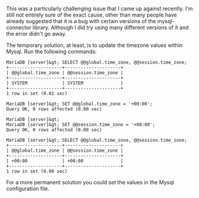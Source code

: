 This was a particularly challenging issue that I came up against recently. I'm still not entirely sure of the exact cause, other than many people have already suggested that it is a bug with certain versions of the mysql-connector library. Although I did try using many different versions of it and the error didn't go away.

The temporary solution, at least, is to update the timezone values within Mysql. Run the following commands:

```
MariaDB [server]&gt; SELECT @@global.time_zone, @@session.time_zone;
+--------------------+---------------------+
| @@global.time_zone | @@session.time_zone |
+--------------------+---------------------+
| SYSTEM             | SYSTEM              |
+--------------------+---------------------+
1 row in set (0.01 sec)

MariaDB [server]&gt; SET @@global.time_zone = '+00:00';
Query OK, 0 rows affected (0.00 sec)

MariaDB [server]&gt;
MariaDB [server]&gt; SET @@session.time_zone = '+00:00';
Query OK, 0 rows affected (0.00 sec)

MariaDB [server]&gt; SELECT @@global.time_zone, @@session.time_zone;
+--------------------+---------------------+
| @@global.time_zone | @@session.time_zone |
+--------------------+---------------------+
| +00:00             | +00:00              |
+--------------------+---------------------+
1 row in set (0.00 sec)
```

For a more permanent solution you could set the values in the Mysql configuration file.
